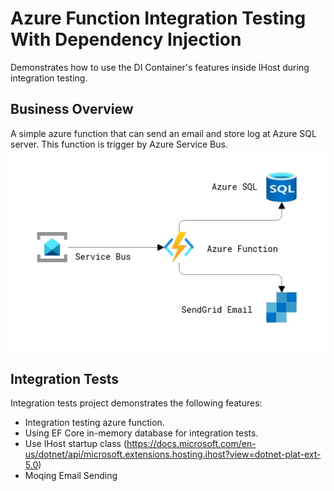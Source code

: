 # Azure Function Integration Testing With Dependency Injection 
Demonstrates how to use the DI Container's features inside IHost during integration testing.

## Business Overview
A simple azure function that can send an email and store log at Azure SQL server. This function is trigger by Azure Service Bus.
![alt text](https://github.com/shuvo009/AzureFunctionIntegrationTest/blob/main/imgs/diagram.png "Project Diagram")

## Integration Tests
Integration tests project demonstrates the following features:
- Integration testing azure function.
- Using EF Core in-memory database for integration tests.
- Use IHost startup class (https://docs.microsoft.com/en-us/dotnet/api/microsoft.extensions.hosting.ihost?view=dotnet-plat-ext-5.0)
- Moqing Email Sending 
